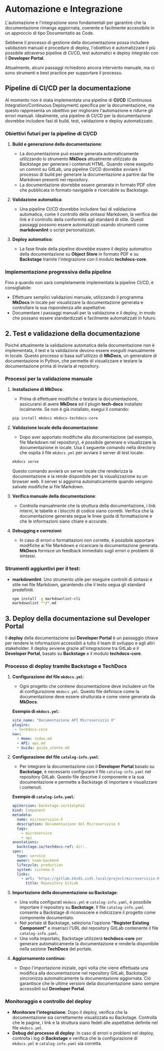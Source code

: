 # Automazione e Integrazione

L'automazione e l'integrazione sono fondamentali per garantire che la documentazione rimanga aggiornata, coerente e facilmente accessibile in un approccio di tipo Documentatio as Code.

Sebbene il processo di gestione della documentazione possa includere validazioni manuali e procedure di deploy, l'obiettivo è automatizzare il più possibile attraverso pipeline di CI/CD, test automatici e deploy integrato con il **Developer Portal**.

Attualmente, alcuni passaggi richiedono ancora intervento manuale, ma ci sono strumenti e best practice per supportare il processo.

## Pipeline di CI/CD per la documentazione

Al momento non è stata implementata una pipeline di **CI/CD** (Continuous Integration/Continuous Deployment) specifica per la documentazione, ma questo rappresenta un obiettivo per migliorare l'automazione e ridurre gli errori manuali. Idealmente, una pipeline di CI/CD per la documentazione dovrebbe includere fasi di build, test, validazione e deploy automatizzato.

### Obiettivi futuri per la pipeline di CI/CD

1. **Build e generazione della documentazione**:

   - La documentazione può essere generata automaticamente utilizzando lo strumento **MkDocs** attualmente utilizzato da Backstage per generare i contenuti HTML. Quando viene eseguito un commit su GitLab, una pipeline CI/CD dovrebbe avviare il processo di build per generare la documentazione a partire dai file Markdown presenti nel repository.
   - La documentazione dovrebbe essere generata in formato PDF oltre che pubblicata in formato navigabile e ricercabile su Backstage.
2. **Validazione automatica**:

   - Una pipeline CI/CD dovrebbe includere fasi di validazione automatica, come il controllo della sintassi Markdown, la verifica dei link e il controllo della conformità agli standard di stile. Questi passaggi possono essere automatizzati usando strumenti come **markdownlint** o script personalizzati.
3. **Deploy automatico**:

   - La fase finale della pipeline dovrebbe essere il deploy automatico della documentazione su **Object Store** in formato PDF e su **Backstage** tramite l'integrazione con il modulo **techdocs-core**.

### Implementazione progressiva della pipeline

Fino a quando non sarà completamente implementata la pipeline CI/CD, è consigliabile:

- Effettuare semplici validazioni manuale, utilizzando il programma **MkDocs** in locale per visualizzare la documentazione generata e controllare la sua rispondenza alle aspettative.
- Documentare i passaggi manuali per la validazione e il deploy, in modo che possano essere standardizzati e facilmente automatizzati in futuro.

## 2. Test e validazione della documentazione

Poiché attualmente la validazione automatica della documentazione non è implementata, il test e la validazione devono essere eseguiti manualmente in locale. Questo processo si basa sull'utilizzo di **MkDocs**, un generatore di documentazione in Python, che permette di visualizzare e testare la documentazione prima di inviarla al repository.

### Processi per la validazione manuale

1. **Installazione di MkDocs**:

   - Prima di effettuare modifiche o testare la documentazione, assicurarsi di avere **MkDocs** ed il plugin **tech-docs** installato localmente. Se non è già installato, esegui il comando:

   ```bash
   pip install mkdocs mkdocs-techdocs-core
   ```

2. **Validazione locale della documentazione**:

   - Dopo aver apportato modifiche alla documentazione (ad esempio, file Markdown nel repository), è possibile generare e visualizzare la documentazione in locale. Usa il seguente comando nella directory che ospita il file `mkdocs.yml` per avviare il server di test locale:

   ```bash
   mkdocs serve
   ```

   Questo comando avvierà un server locale che renderizza la documentazione e la rende disponibile per la visualizzazione su un browser web. Il server si aggiorna automaticamente quando vengono salvate modifiche ai file Markdown.

3. **Verifica manuale della documentazione**:

   - Controlla manualmente che la struttura della documentazione, i link interni, le tabelle e i blocchi di codice siano corretti. Verifica che la documentazione generata segua le linee guida di formattazione e che le informazioni siano chiare e accurate.

4. **Debugging e correzioni**:

   - In caso di errori o formattazioni non corrette, è possibile apportare modifiche ai file Markdown e ricaricare la documentazione generata. **MkDocs** fornisce un feedback immediato sugli errori o problemi di sintassi.

### Strumenti aggiuntivi per il test:

- **markdownlint**: Uno strumento utile per eseguire controlli di sintassi e stile nei file Markdown, garantendo che il testo segua gli standard predefiniti.
  ```bash
  npm install -g markdownlint-cli
  markdownlint **/*.md
  ```

## 3. Deploy della documentazione sul Developer Portal

Il **deploy** della documentazione sul **Developer Portal** è un passaggio chiave per rendere le informazioni accessibili a tutto il team di sviluppo e agli altri stakeholder. Il deploy avviene grazie all'integrazione tra GitLab e il **Developer Portal**, basato su **Backstage** e il modulo **techdocs-core**.

### Processo di deploy tramite Backstage e TechDocs

1. **Configurazione del file `mkdocs.yml`**:

   - Ogni progetto che contiene documentazione deve includere un file di configurazione `mkdocs.yml`. Questo file definisce come la documentazione deve essere strutturata e come viene generata da **MkDocs**.

   **Esempio di `mkdocs.yml`**:

   ```yaml
   site_name: "Documentazione API Microservizio X"
   plugins: 
    - techdocs-core
   nav:
     - Home: index.md
     - API: api.md
     - Guida: guida_utente.md
   ```
2. **Configurazione del file `catalog-info.yaml`**:

   - Per integrare la documentazione con il **Developer Portal** basato su **Backstage**, è necessario configurare il file `catalog-info.yaml` nel repository GitLab. Questo file descrive il componente e la sua documentazione e permette a Backstage di importare e visualizzare i contenuti.

   **Esempio di `catalog-info.yaml`**:

   ```yaml
   apiVersion: backstage.io/v1alpha1
   kind: Component
   metadata:
     name: microservizio-X
     description: Documentazione del Microservizio X
     tags:
       - microservice
       - api
   annotations:
     backstage.io/techdocs-ref: dir:.
   spec:
     type: service
     owner: team-backend
     lifecycle: production
     system: sistema-X
     links:
       - url: 'https://gitlab.k8s01.sidt.local/project/microservizio-X'
         title: Repository GitLab
   ```
3. **Importazione della documentazione su Backstage**:

   - Una volta configurati `mkdocs.yml` e `catalog-info.yaml`, è possibile importare il repository su **Backstage**. Il file `catalog-info.yaml` consente a Backstage di riconoscere e indicizzare il progetto come componente documentato.
   - Nel portale di Backstage, seleziona l'opzione **"Register Existing Component"** e inserisci l'URL del repository GitLab contenente il file `catalog-info.yaml`.
   - Una volta importato, Backstage utilizzerà **techdocs-core** per generare automaticamente la documentazione e renderla disponibile nella sezione **TechDocs** del portale.
4. **Aggiornamento continuo**:

   - Dopo l'importazione iniziale, ogni volta che viene effettuata una modifica alla documentazione nel repository GitLab, Backstage sincronizza automaticamente la documentazione aggiornata. Ciò garantisce che le ultime versioni della documentazione siano sempre accessibili sul **Developer Portal**.

### Monitoraggio e controllo del deploy

- **Monitorare l'integrazione**: Dopo il deploy, verifica che la documentazione sia correttamente visualizzata su Backstage. Controlla che le pagine, i link e la struttura siano fedeli alle aspettative definite nel file `mkdocs.yml`.
- **Debug del processo di deploy**: In caso di errori o problemi nel deploy, controlla i log di **Backstage** e verifica che la configurazione di `mkdocs.yml` e `catalog-info.yaml` sia corretta.
